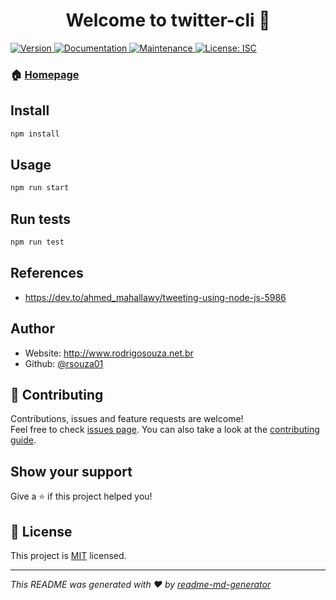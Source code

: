 <h1 align="center">Welcome to twitter-cli 👋</h1>
<p>
  <a href="https://www.npmjs.com/package/twitter-cli" target="_blank">
    <img alt="Version" src="https://img.shields.io/npm/v/twitter-cli.svg">
  </a>
  <a href="https://github.com/rsouza01/twitter-cli#readme" target="_blank">
    <img alt="Documentation" src="https://img.shields.io/badge/documentation-yes-brightgreen.svg" />
  </a>
  <a href="https://github.com/rsouza01/twitter-cli/graphs/commit-activity" target="_blank">
    <img alt="Maintenance" src="https://img.shields.io/badge/Maintained%3F-yes-green.svg" />
  </a>
  <a href="https://github.com/rsouza01/twitter-cli/blob/master/LICENSE" target="_blank">
    <img alt="License: ISC" src="https://img.shields.io/github/license/rsouza01/twitter-cli" />
  </a>
</p>

### 🏠 [Homepage](https://github.com/rsouza01/twitter-cli#readme)

## Install

```sh
npm install
```

## Usage

```sh
npm run start
```

## Run tests

```sh
npm run test
```

## References

* https://dev.to/ahmed_mahallawy/tweeting-using-node-js-5986

## Author

* Website: http://www.rodrigosouza.net.br
* Github: [@rsouza01](https://github.com/rsouza01)

## 🤝 Contributing

Contributions, issues and feature requests are welcome!<br />Feel free to check [issues page](https://github.com/rsouza01/twitter-cli/issues). You can also take a look at the [contributing guide](https://github.com/rsouza01/twitter-cli/blob/master/CONTRIBUTING.md).

## Show your support

Give a ⭐️ if this project helped you!

## 📝 License

This project is [MIT](https://github.com/rsouza01/twitter-cli/blob/master/LICENSE) licensed.

***
_This README was generated with ❤️ by [readme-md-generator](https://github.com/kefranabg/readme-md-generator)_